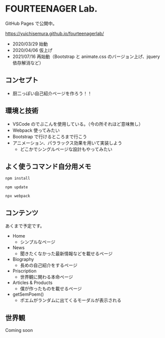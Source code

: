 # FOURTEENAGER Lab.

GitHub Pages で公開中。

https://yuichisemura.github.io/fourteenagerlab/

- 2020/03/29 始動
- 2020/04/06 仮上げ
- 2021/07/16 再始動（Bootstrap と animate.css のバージョン上げ、jquery 依存解消など）

## コンセプト

- 厨二っぽい自己紹介ページを作ろう！！

## 環境と技術

- VSCode のでぶこんを使用している。（今の所それほど意味無し）
- Webpack 使ってみたい
- Bootstrap で行けるところまで行こう
- アニメーション、パララックス効果を用いて実装しよう
  - どこかでシングルページな設計もやってみたい

## よく使うコマンド自分用メモ

`npm install`

`npm update`

`npx webpack`

## コンテンツ

あくまで予定です。

- Home
  - シンプルなページ
- News
  - 聞きたくなかった最新情報などを載せるページ
- Biography
  - 長めの自己紹介をするページ
- Priscription
  - 世界観に関わる本命ページ
- Articles & Products
  - 僕が作ったものを載せるページ
- getSemPoem()
  - ポエムがランダムに出てくるモーダルが表示される

## 世界観

Coming soon
